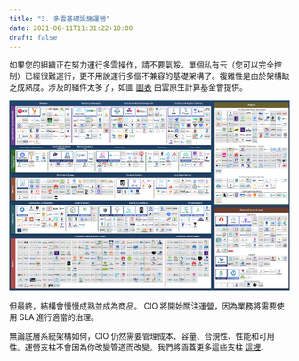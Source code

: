 ```yaml
---
title: "3. 多雲基礎設施運營"
date: 2021-06-11T11:31:22+10:00
draft: false
---
```


如果您的組織正在努力運行多雲操作，請不要氣餒。單個私有云（您可以完全控制）已經很難運行，更不用說運行多個不兼容的基礎架構了。複雜性是由於架構缺乏成熟度。涉及的組件太多了，如圖 [圖表](https://landscape.cncf.io/) 由雲原生計算基金會提供。

![CNCF圖](1.1.3-fig-1.png)

但最終，結構會慢慢成熟並成為商品。 CIO 將開始關注運營，因為業務將需要使用 SLA 進行適當的治理。

無論底層系統架構如何，CIO 仍然需要管理成本、容量、合規性、性能和可用性。運營支柱不會因為你改變管道而改變。我們將涵蓋更多這些支柱 [這裡](/operations-management/chapter-1-overview/1.1.8-pillar-vs-process/).
